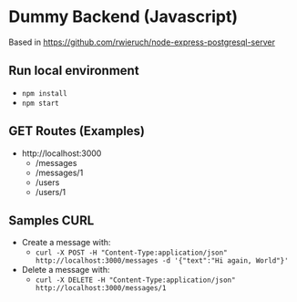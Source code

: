 # Dummy Backend (Javascript)

Based in https://github.com/rwieruch/node-express-postgresql-server

## Run local environment

- `npm install`
- `npm start`

## GET Routes (Examples)

- http://localhost:3000
  - /messages
  - /messages/1
  - /users
  - /users/1


## Samples CURL

- Create a message with:
  - `curl -X POST -H "Content-Type:application/json" http://localhost:3000/messages -d '{"text":"Hi again, World"}'`
- Delete a message with:
  - `curl -X DELETE -H "Content-Type:application/json" http://localhost:3000/messages/1`
